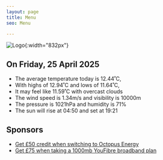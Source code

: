 ```yaml
---
layout: page
title: Menu
seo: Menu

---
```


![Logo](/images/logo.jpg){:width="832px"}

<!-- weather_marker starts -->
## On Friday, 25 April 2025

- The average temperature today is 12.44˚C,
- With highs of 12.94˚C and lows of 11.64˚C,
- It may feel like 11.59˚C with overcast clouds
- The wind speed is 1.34m/s and visibility is 10000m
- The pressure is 1021hPa and humidity is 71%
- The sun will rise at 04:50 and set at 19:21

<!-- weather_marker ends -->

## Sponsors

- [Get £50 credit when switching to Octopus Energy](https://bit.ly/3oD1nnS)
- [Get £75 when taking a 1000mb YouFibre broadband plan](https://aklam.io/91zWhU?)
